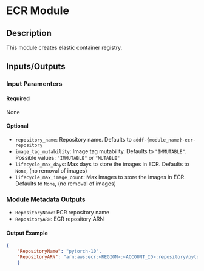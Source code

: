 # ECR Module

## Description

This module creates elastic container registry.

## Inputs/Outputs

### Input Paramenters

#### Required

None

#### Optional

- `repository_name`: Repository name. Defaults to `addf-{module_name}-ecr-repository`
- `image_tag_mutability`: Image tag mutability. Defaults to `"IMMUTABLE"`. Possible values: `"IMMUTABLE"` or `"MUTABLE"`
- `lifecycle_max_days`: Max days to store the images in ECR. Defaults to `None`, (no removal of images)
- `lifecycle_max_image_count`: Max images to store the images in ECR. Defaults to `None`, (no removal of images)


### Module Metadata Outputs

- `RepositoryName`: ECR repository name
- `RepositoryARN`: ECR repository ARN



#### Output Example

```json
{
    "RepositoryName": "pytorch-10",
    "RepositoryARN": "arn:aws:ecr:<REGION>:<ACCOUNT_ID>:repository/pytorch-10"
    }

```
